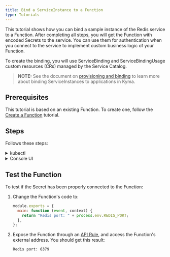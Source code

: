 ```yaml
---
title: Bind a ServiceInstance to a Function
type: Tutorials
---
```


This tutorial shows how you can bind a sample instance of the Redis service to a Function. After completing all steps, you will get the Function with encoded Secrets to the service. You can use them for authentication when you connect to the service to implement custom business logic of your Function.

To create the binding, you will use ServiceBinding and ServiceBindingUsage custom resources (CRs) managed by the Service Catalog.

>**NOTE:** See the document on [provisioning and binding](/components/service-catalog/#details-provisioning-and-binding-flow) to learn more about binding ServiceInstances to applications in Kyma.

## Prerequisites

This tutorial is based on an existing Function. To create one, follow the [Create a Function](#tutorials-create-a-function) tutorial.

## Steps

Follows these steps:

<div tabs name="steps" group="bind-function">
  <details>
  <summary label="kubectl">
  kubectl
  </summary>

1. Export these variables:

   ```bash
   export NAME={FUNCTION_NAME}
   export NAMESPACE={FUNCTION_NAMESPACE}
   ```

   > **NOTE:** Function takes the name from the Function CR name. The ServiceInstance, ServiceBinding, and ServiceBindingUsage CRs can have different names, but for the purpose of this tutorial, all related resources share a common name defined under the **NAME** variable.

   > **NOTE:** If you already have a Redis instance provisioned on your cluster, move directly to point 6 to create a ServiceBinding.

2. Provision an Addon CR with the Redis service:

   ```yaml
   cat <<EOF | kubectl apply -f  -
   apiVersion: addons.kyma-project.io/v1alpha1
   kind: AddonsConfiguration
   metadata:
     name: $NAME
     namespace: $NAMESPACE
   spec:
     reprocessRequest: 0
     repositories:
       - url: https://github.com/kyma-project/addons/releases/download/0.11.0/index-testing.yaml
   EOF
   ```

3. Check if the Addon CR was created successfully. The CR phase should state `Ready`:

   ```bash
   kubectl get addons $NAME -n $NAMESPACE -o=jsonpath="{.status.phase}"
   ```

4. Create a ServiceInstance CR. You will use the provisioned [Redis](https://redis.io/) service with its `micro` plan:

   ```yaml
   cat <<EOF | kubectl apply -f -
   apiVersion: servicecatalog.k8s.io/v1beta1
   kind: ServiceInstance
   metadata:
     name: $NAME
     namespace: $NAMESPACE
   spec:
     serviceClassExternalName: redis
     servicePlanExternalName: micro
     parameters:
       imagePullPolicy: Always
   EOF
   ```

5. Check if the ServiceInstance CR was created successfully. The last condition in the CR status should state `Ready True`:

   ```bash
   kubectl get serviceinstance $NAME -n $NAMESPACE -o=jsonpath="{range .status.conditions[*]}{.type}{'\t'}{.status}{'\n'}{end}"
   ```

6. Create a ServiceBinding CR that points to the newly created ServiceInstance in the **spec.instanceRef** field:

   ```yaml
   cat <<EOF | kubectl apply -f -
   apiVersion: servicecatalog.k8s.io/v1beta1
   kind: ServiceBinding
   metadata:
     name: $NAME
     namespace: $NAMESPACE
   spec:
     instanceRef:
       name: $NAME
   EOF
   ```

   > **NOTE:** If you use an existing ServiceInstance, change **spec.instanceRef.name** to the name of your ServiceInstance.

7. Check if the ServiceBinding CR was created successfully. The last condition in the CR status should state `Ready True`:

   ```bash
   kubectl get servicebinding $NAME -n $NAMESPACE -o=jsonpath="{range .status.conditions[*]}{.type}{'\t'}{.status}{'\n'}{end}"
   ```

8. Create a ServiceBindingUsage CR:

   ```yaml
   cat <<EOF | kubectl apply -f -
   apiVersion: servicecatalog.kyma-project.io/v1alpha1
   kind: ServiceBindingUsage
   metadata:
     name: $NAME
     namespace: $NAMESPACE
   spec:
     serviceBindingRef:
       name: $NAME
     usedBy:
       kind: serverless-function
       name: $NAME
     parameters:
       envPrefix:
         name: "REDIS_"
   EOF
   ```

   - The **spec.serviceBindingRef** and **spec.usedBy** fields are required. **spec.serviceBindingRef** points to the ServiceBinding you have just created and **spec.usedBy** points to the Function. More specifically, **spec.usedBy** refers to the name of the Function and the cluster-specific [UsageKind CR](/components/service-catalog/#custom-resource-usage-kind) (`kind: serverless-function`) that defines how Secrets should be injected to your Function when creating a ServiceBinding.

   - The **spec.parameters.envPrefix.name** field is optional. On creating a ServiceBinding, it adds a prefix to all environment variables injected in a Secret to the Function. In our example, **envPrefix** is `REDIS_`, so all environment variables will follow the `REDIS_{env}` naming pattern.

     > **TIP:** It is considered good practice to use **envPrefix**. In some cases, a Function must use several instances of a given ServiceClass. Prefixes allow you to distinguish between instances and make sure that one Secret does not overwrite another one.

9. Check if the ServiceBindingUsage CR was created successfully. The last condition in the CR status should state `Ready True`:

   ```bash
   kubectl get servicebindingusage $NAME -n $NAMESPACE -o=jsonpath="{range .status.conditions[*]}{.type}{'\t'}{.status}{'\n'}{end}"
   ```

10. Retrieve and decode Secret details from the ServiceBinding:

    ```bash
    kubectl get secret $NAME -n $NAMESPACE -o go-template='{{range $k,$v := .data}}{{printf "%s: " $k}}{{if not $v}}{{$v}}{{else}}{{$v | base64decode}}{{end}}{{"\n"}}{{end}}'
    ```

    You should get a result similar to the following details:

    ```bash
    HOST: hb-redis-micro-0e965585-9699-443f-b987-38bc6af0e416-redis.serverless.svc.cluster.local
    PORT: 6379
    REDIS_PASSWORD: 1tvDcINZvp
    ```

    > **NOTE:** If you added the **REDIS\_** prefix for environment variables in step 6, all variables will start with it. For example, the **PORT** variable will take the form of **REDIS_PORT**.

    </details>
    <details>
    <summary label="console-ui">
    Console UI
    </summary>

To create a binding, you must first create a sample ServiceInstance to which you can bind the Function. Follow the sections and steps to complete this tutorial.

### Provision a Redis service using an Addon

> **NOTE:** If you already have a Redis instance provisioned on your cluster, move directly to the **Bind the Function to the ServiceInstance** section.

Follow these steps:

1. Select a Namespace from the drop-down list in the top navigation panel where you want to provision the Redis service.

2. Go to the **Addons** view in the left navigation panel and select **Add New Configuration**.

3. Enter `https://github.com/kyma-project/addons/releases/download/0.11.0/index-testing.yaml` in the **Urls** field. The Addon name is automatically generated.

4. Select **Add** to confirm changes.

   You will see that the Addon has the `Ready` status.

### Create a ServiceInstance

1. Go to the **Catalog** view where you can see the list of all available Addons and select **[Experimental] Redis**.

2. Select **Add** to provision the Redis ServiceClass and create its instance in your Namespace.

3. Change the **Name** to match the Function, select `micro` from the **Plan** drop-down list, and set **Image pull policy** to `Always`.

   > **NOTE:** The ServiceInstance, ServiceBinding, and ServiceBindingUsage can have different names than the Function, but it is recommended that all related resources share a common name.

4. Select **Create** to confirm changes.

   Wait until the status of the instance changes from `PROVISIONING` to `RUNNING`.

### Bind the Function to the ServiceInstance

1. Go to the **Functions** view in the left navigation panel and select the Function you want to bind to the ServiceInstance.

2. Switch to the **Configuration** tab and select **Create Service Binding** in the **Service Bindings** section.

3. Select the Redis service from the **Service Instance** drop-down list, add `REDIS_` as **Prefix for injected variables**, and make sure **Create new Secret** is selected.

4. Select **Create** to confirm changes.

The message appears on the screen confirming that the ServiceBinding was successfully created, and you will see it in the **Service Bindings** section in your Function, along with environment variable names.

> **NOTE:** The **Prefix for injected variables** field is optional. On creating a ServiceBinding, it adds a prefix to all environment variables injected in a Secret to the Function. In our example, the prefix is set to `REDIS_`, so all environment variables will follow the `REDIS_{ENVIRONMENT_VARIABLE}` naming pattern.

> **TIP:** It is considered good practice to use prefixes for environment variables. In some cases, a Function must use several instances of a given ServiceClass. Prefixes allow you to distinguish between instances and make sure that one Secret does not overwrite another one.

    </details>

</div>

## Test the Function

To test if the Secret has been properly connected to the Function:

1. Change the Function's code to:​

   ```js
   module.exports = {
     main: function (event, context) {
       return "Redis port: " + process.env.REDIS_PORT;
     },
   };
   ```

2. Expose the Function through an [API Rule](#tutorials-expose-a-function-with-an-api-rule), and access the Function's external address. You should get this result:

   ```text
   Redis port: 6379
   ```
